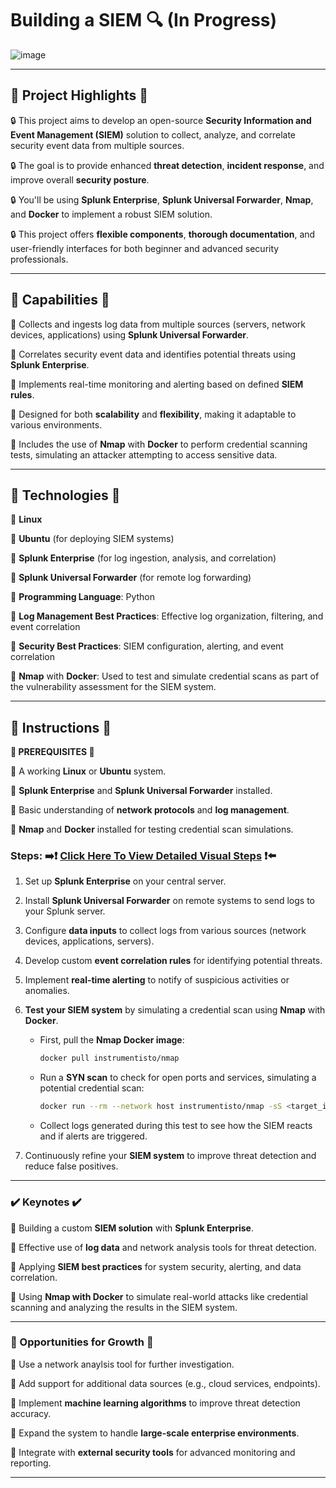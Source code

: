 # Building a SIEM 🔍 (In Progress)

![image](https://github.com/user-attachments/assets/15d45e03-7a5f-416d-a0bd-37b646fc0cab)


---

## **🔷 Project Highlights 🔷**

🔒 This project aims to develop an open-source **Security Information and Event Management (SIEM)** solution to collect, analyze, and correlate security event data from multiple sources.

🔒 The goal is to provide enhanced **threat detection**, **incident response**, and improve overall **security posture**.

🔒 You'll be using **Splunk Enterprise**, **Splunk Universal Forwarder**, **Nmap**, and **Docker** to implement a robust SIEM solution.

🔒 This project offers **flexible components**, **thorough documentation**, and user-friendly interfaces for both beginner and advanced security professionals.

---

## **🔧 Capabilities 🔧**

🔹 Collects and ingests log data from multiple sources (servers, network devices, applications) using **Splunk Universal Forwarder**.

🔹 Correlates security event data and identifies potential threats using **Splunk Enterprise**.

🔹 Implements real-time monitoring and alerting based on defined **SIEM rules**.

🔹 Designed for both **scalability** and **flexibility**, making it adaptable to various environments.

🔹 Includes the use of **Nmap** with **Docker** to perform credential scanning tests, simulating an attacker attempting to access sensitive data.

---

## **🚨 Technologies 🚨**

🔹 **Linux**

🔹 **Ubuntu** (for deploying SIEM systems)

🔹 **Splunk Enterprise** (for log ingestion, analysis, and correlation)

🔹 **Splunk Universal Forwarder** (for remote log forwarding)

🔹 **Programming Language**: Python

🔹 **Log Management Best Practices**: Effective log organization, filtering, and event correlation

🔹 **Security Best Practices**: SIEM configuration, alerting, and event correlation

🔹 **Nmap** with **Docker**: Used to test and simulate credential scans as part of the vulnerability assessment for the SIEM system.

---

## **👀 Instructions 👀**

**🔹 PREREQUISITES 🔹**

🔹 A working **Linux** or **Ubuntu** system.

🔹 **Splunk Enterprise** and **Splunk Universal Forwarder** installed.

🔹 Basic understanding of **network protocols** and **log management**.

🔹 **Nmap** and **Docker** installed for testing credential scan simulations.

### **Steps:** ➡️❗ [Click Here To View Detailed Visual Steps](https://github.com/MJaloui/Building-a-SIEM/blob/main/VisualStepsHere.md) ❗⬅️

1. Set up **Splunk Enterprise** on your central server.

2. Install **Splunk Universal Forwarder** on remote systems to send logs to your Splunk server.

3. Configure **data inputs** to collect logs from various sources (network devices, applications, servers).

4. Develop custom **event correlation rules** for identifying potential threats.

5. Implement **real-time alerting** to notify of suspicious activities or anomalies.

6. **Test your SIEM system** by simulating a credential scan using **Nmap** with **Docker**.

   - First, pull the **Nmap Docker image**:
     ```bash
     docker pull instrumentisto/nmap
     ```

   - Run a **SYN scan** to check for open ports and services, simulating a potential credential scan:
     ```bash
     docker run --rm --network host instrumentisto/nmap -sS <target_ip>
     ```

   - Collect logs generated during this test to see how the SIEM reacts and if alerts are triggered.

7. Continuously refine your **SIEM system** to improve threat detection and reduce false positives.

---

### **✔️ Keynotes ✔️**

🔹 Building a custom **SIEM solution** with **Splunk Enterprise**.

🔹 Effective use of **log data** and network analysis tools for threat detection.

🔹 Applying **SIEM best practices** for system security, alerting, and data correlation.

🔹 Using **Nmap with Docker** to simulate real-world attacks like credential scanning and analyzing the results in the SIEM system.

---

### **🌱 Opportunities for Growth 🌱**

🔹 Use a network anaylsis tool for further investigation.

🔹 Add support for additional data sources (e.g., cloud services, endpoints).

🔹 Implement **machine learning algorithms** to improve threat detection accuracy.

🔹 Expand the system to handle **large-scale enterprise environments**.

🔹 Integrate with **external security tools** for advanced monitoring and reporting.

---





























































































































